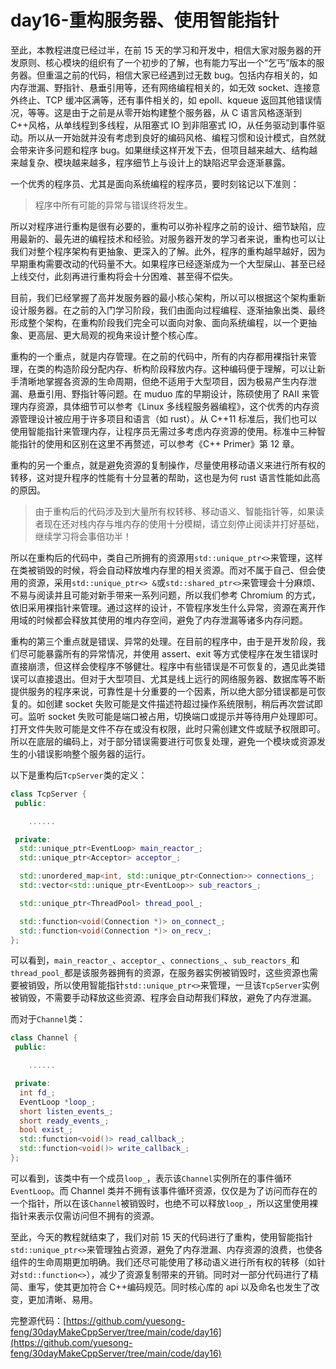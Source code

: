 # day16-重构服务器、使用智能指针

至此，本教程进度已经过半，在前 15 天的学习和开发中，相信大家对服务器的开发原则、核心模块的组织有了一个初步的了解，也有能力写出一个“乞丐”版本的服务器。但重温之前的代码，相信大家已经遇到过无数 bug。包括内存相关的，如内存泄漏、野指针、悬垂引用等，还有网络编程相关的，如无效 socket、连接意外终止、TCP 缓冲区满等，还有事件相关的，如 epoll、kqueue 返回其他错误情况，等等。这是由于之前是从零开始构建整个服务器，从 C 语言风格逐渐到 C++风格，从单线程到多线程，从阻塞式 IO 到非阻塞式 IO，从任务驱动到事件驱动。所以从一开始就并没有考虑到良好的编码风格、编程习惯和设计模式，自然就会带来许多问题和程序 bug。如果继续这样开发下去，但项目越来越大、结构越来越复杂、模块越来越多，程序细节上与设计上的缺陷迟早会逐渐暴露。

一个优秀的程序员、尤其是面向系统编程的程序员，要时刻铭记以下准则：

> 程序中所有可能的异常与错误终将发生。

所以对程序进行重构是很有必要的，重构可以弥补程序之前的设计、细节缺陷，应用最新的、最先进的编程技术和经验。对服务器开发的学习者来说，重构也可以让我们对整个程序架构有更抽象、更深入的了解。此外，程序的重构越早越好，因为早期重构需要改动的代码量不大。如果程序已经逐渐成为一个大型屎山、甚至已经上线交付，此刻再进行重构将会十分困难、甚至得不偿失。

目前，我们已经掌握了高并发服务器的最小核心架构，所以可以根据这个架构重新设计服务器。在之前的入门学习阶段，我们由面向过程编程、逐渐抽象出类、最终形成整个架构，在重构阶段我们完全可以面向对象、面向系统编程，以一个更抽象、更高层、更大局观的视角来设计整个核心库。

重构的一个重点，就是内存管理。在之前的代码中，所有的内存都用裸指针来管理，在类的构造阶段分配内存、析构阶段释放内存。这种编码便于理解，可以让新手清晰地掌握各资源的生命周期，但绝不适用于大型项目，因为极易产生内存泄漏、悬垂引用、野指针等问题。在 muduo 库的早期设计，陈硕使用了 RAII 来管理内存资源，具体细节可以参考《Linux 多线程服务器编程》，这个优秀的内存资源管理设计被应用于许多项目和语言（如 rust）。从 C++11 标准后，我们也可以使用智能指针来管理内存，让程序员无需过多考虑内存资源的使用。标准中三种智能指针的使用和区别在这里不再赘述，可以参考《C++ Primer》第 12 章。

重构的另一个重点，就是避免资源的复制操作，尽量使用移动语义来进行所有权的转移，这对提升程序的性能有十分显著的帮助，这也是为何 rust 语言性能如此高的原因。

> 由于重构后的代码涉及到大量所有权转移、移动语义、智能指针等，如果读者现在还对栈内存与堆内存的使用十分模糊，请立刻停止阅读并打好基础，继续学习将会事倍功半！

所以在重构后的代码中，类自己所拥有的资源用`std::unique_ptr<>`来管理，这样在类被销毁的时候，将会自动释放堆内存里的相关资源。而对不属于自己、但会使用的资源，采用`std::unique_ptr<> &`或`std::shared_ptr<>`来管理会十分麻烦、不易与阅读并且可能对新手带来一系列问题，所以我们参考 Chromium 的方式，依旧采用裸指针来管理。通过这样的设计，不管程序发生什么异常，资源在离开作用域的时候都会释放其使用的堆内存空间，避免了内存泄漏等诸多内存问题。

重构的第三个重点就是错误、异常的处理。在目前的程序中，由于是开发阶段，我们尽可能暴露所有的异常情况，并使用 assert、exit 等方式使程序在发生错误时直接崩溃，但这样会使程序不够健壮。程序中有些错误是不可恢复的，遇见此类错误可以直接退出。但对于大型项目、尤其是线上远行的网络服务器、数据库等不断提供服务的程序来说，可靠性是十分重要的一个因素，所以绝大部分错误都是可恢复的。如创建 socket 失败可能是文件描述符超过操作系统限制，稍后再次尝试即可。监听 socket 失败可能是端口被占用，切换端口或提示并等待用户处理即可。打开文件失败可能是文件不存在或没有权限，此时只需创建文件或赋予权限即可。所以在底层的编码上，对于部分错误需要进行可恢复处理，避免一个模块或资源发生的小错误影响整个服务器的运行。

以下是重构后`TcpServer`类的定义：

```cpp
class TcpServer {
 public:

    ......

 private:
  std::unique_ptr<EventLoop> main_reactor_;
  std::unique_ptr<Acceptor> acceptor_;

  std::unordered_map<int, std::unique_ptr<Connection>> connections_;
  std::vector<std::unique_ptr<EventLoop>> sub_reactors_;

  std::unique_ptr<ThreadPool> thread_pool_;

  std::function<void(Connection *)> on_connect_;
  std::function<void(Connection *)> on_recv_;
};

```

可以看到，`main_reactor_`、`acceptor_`、`connections_`、`sub_reactors_`和`thread_pool_`都是该服务器拥有的资源，在服务器实例被销毁时，这些资源也需要被销毁，所以使用智能指针`std::unique_ptr<>`来管理，一旦该`TcpServer`实例被销毁，不需要手动释放这些资源、程序会自动帮我们释放，避免了内存泄漏。

而对于`Channel`类：

```cpp
class Channel {
 public:

    ......

 private:
  int fd_;
  EventLoop *loop_;
  short listen_events_;
  short ready_events_;
  bool exist_;
  std::function<void()> read_callback_;
  std::function<void()> write_callback_;
};

```

可以看到，该类中有一个成员`loop_`，表示该`Channel`实例所在的事件循环`EventLoop`。而 Channel 类并不拥有该事件循环资源，仅仅是为了访问而存在的一个指针，所以在该`Channel`被销毁时，也绝不可以释放`loop_`，所以这里使用裸指针来表示仅需访问但不拥有的资源。

至此，今天的教程就结束了，我们对前 15 天的代码进行了重构，使用智能指针`std::unique_ptr<>`来管理独占资源，避免了内存泄漏、内存资源的浪费，也使各组件的生命周期更加明确。我们还尽可能使用了移动语义进行所有权的转移（如针对`std::function<>`），减少了资源复制带来的开销。同时对一部分代码进行了精简、重写，使其更加符合 C++编码规范。同时核心库的 api 以及命名也发生了改变，更加清晰、易用。

完整源代码：[https://github.com/yuesong-feng/30dayMakeCppServer/tree/main/code/day16](https://github.com/yuesong-feng/30dayMakeCppServer/tree/main/code/day16)
